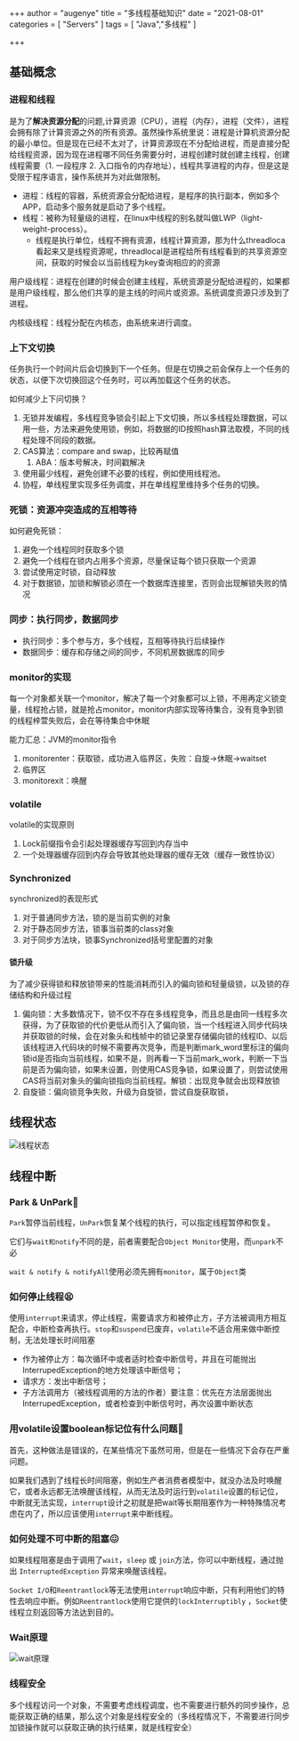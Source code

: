 +++
author = "augenye"
title = "多线程基础知识"
date = "2021-08-01"
categories = [
    "Servers"
]
tags = [
    "Java","多线程"
]

+++
## 基础概念

### 进程和线程

是为了**解决资源分配**的问题,计算资源（CPU），进程（内存），进程（文件），进程会拥有除了计算资源之外的所有资源。虽然操作系统里说：进程是计算机资源分配的最小单位。但是现在已经不太对了，计算资源现在不分配给进程，而是直接分配给线程资源，因为现在进程哪不同任务需要分时，进程创建时就创建主线程，创建线程需要（1. 一段程序 2. 入口指令的内存地址），线程共享进程的内存，但是这是受限于程序语言，操作系统并为对此做限制。

* 进程：线程的容器，系统资源会分配给进程，是程序的执行副本，例如多个APP，启动多个服务就是启动了多个线程。
* 线程：被称为轻量级的进程，在linux中线程的别名就叫做LWP（light-weight-process）。
  * 线程是执行单位，线程不拥有资源，线程计算资源，那为什么threadloca看起来又是线程资源呢，threadlocal是进程给所有线程看到的共享资源空间，获取的时候会以当前线程为key查询相应的的资源

用户级线程：进程在创建的时候会创建主线程，系统资源是分配给进程的，如果都是用户级线程，那么他们共享的是主线的时间片或资源。系统调度资源只涉及到了进程。

内核级线程：线程分配在内核态，由系统来进行调度。

### 上下文切换

任务执行一个时间片后会切换到下一个任务。但是在切换之前会保存上一个任务的状态，以便下次切换回这个任务时，可以再加载这个任务的状态。

如何减少上下问切换？

1. 无锁并发编程，多线程竞争锁会引起上下文切换，所以多线程处理数据，可以用一些，方法来避免使用锁，例如，将数据的ID按照hash算法取模，不同的线程处理不同段的数据。
2. CAS算法：compare  and swap，比较再赋值
   1. ABA：版本号解决，时间戳解决
3. 使用最少线程，避免创建不必要的线程，例如使用线程池。
4. 协程，单线程里实现多任务调度，并在单线程里维持多个任务的切换。

### 死锁：资源冲突造成的互相等待

如何避免死锁：

1. 避免一个线程同时获取多个锁
2. 避免一个线程在锁内占用多个资源，尽量保证每个锁只获取一个资源
3. 尝试使用定时锁，自动释放
4. 对于数据锁，加锁和解锁必须在一个数据库连接里，否则会出现解锁失败的情况

### 同步：执行同步，数据同步

- 执行同步：多个参与方，多个线程，互相等待执行后续操作
- 数据同步：缓存和存储之间的同步，不同机房数据库的同步

###  monitor的实现

每一个对象都关联一个monitor，解决了每一个对象都可以上锁，不用再定义锁变量，线程抢占锁，就是抢占monitor，monitor内部实现等待集合，没有竞争到锁的线程梓萱失败后，会在等待集合中休眠

能力汇总：JVM的monitor指令

1. monitorenter：获取锁，成功进入临界区，失败：自旋->休眠->waitset
2. 临界区
3. monitorexit：唤醒

### volatile

volatile的实现原则

1. Lock前缀指令会引起处理器缓存写回到内存当中
2. 一个处理器缓存回到内存会导致其他处理器的缓存无效（缓存一致性协议）

### Synchronized
synchronized的表现形式
1. 对于普通同步方法，锁的是当前实例的对象
2. 对于静态同步方法，锁事当前类的class对象
3. 对于同步方法块，锁事Synchronized括号里配置的对象
#### 锁升级

为了减少获得锁和释放锁带来的性能消耗而引入的偏向锁和轻量级锁，以及锁的存储结构和升级过程

1. 偏向锁：大多数情况下，锁不仅不存在多线程竞争，而且总是由同一线程多次获得，为了获取锁的代价更低从而引入了偏向锁，当一个线程进入同步代码块并获取锁的时候，会在对象头和栈帧中的锁记录里存储偏向锁的线程ID、以后该线程进入代码块的时候不需要再次竞争，而是判断mark_word里标注的偏向锁id是否指向当前线程，如果不是，则再看一下当前mark_work，判断一下当前是否为偏向锁，如果未设置，则使用CAS竞争锁，如果设置了，则尝试使用CAS将当前对象头的偏向锁指向当前线程。解锁：出现竞争就会出现释放锁
2. 自旋锁：偏向锁竞争失败，升级为自旋锁，尝试自旋获取锁，


## 线程状态

![线程状态](thread-status.png)

## 线程中断

### Park & UnPark🤨

`Park`暂停当前线程，`UnPark`恢复某个线程的执行，可以指定线程暂停和恢复。

它们与`wait和notify`不同的是，前者需要配合`Object Monitor`使用，而`unpark`不必

`wait & notify & notifyAll`使用必须先拥有`monitor`，属于`Object`类

### 如何停止线程😫

使用`interrupt`来请求，停止线程，需要请求方和被停止方，子方法被调用方相互配合，中断检查再执行。`stop`和`suspend`已废弃，`volatile`不适合用来做中断控制，无法处理长时间阻塞

- 作为被停止方：每次循环中或者适时检查中断信号，并且在可能抛出InterrupedException的地方处理该中断信号；
- 请求方：发出中断信号；
-  子方法调用方（被线程调用的方法的作者）要注意：优先在方法层面抛出InterrupedException，或者检查到中断信号时，再次设置中断状态

### 用volatile设置boolean标记位有什么问题🧐

首先，这种做法是错误的，在某些情况下虽然可用，但是在一些情况下会存在严重问题。

如果我们遇到了线程长时间阻塞，例如生产者消费者模型中，就没办法及时唤醒它，或者永远都无法唤醒该线程，从而无法及时运行到`volatile`设置的标记位，中断就无法实现，`interrupt`设计之初就是把wait等长期阻塞作为一种特殊情况考虑在内了，所以应该使用`interrupt`来中断线程。

### 如何处理不可中断的阻塞😖

如果线程阻塞是由于调用了`wait`，`sleep` 或 `join`方法，你可以中断线程，通过抛出 `InterruptedException` 异常来唤醒该线程。

`Socket I/O`和`Reentrantlock`等无法使用`interrupt`响应中断，只有利用他们的特性去响应中断。例如`Reentrantlock`使用它提供的`lockInterruptibly` ，`Socket`使线程立刻返回等方法达到目的。

### Wait原理

![wait原理](wait.png)

### 线程安全

多个线程访问一个对象，不需要考虑线程调度，也不需要进行额外的同步操作，总能获取正确的结果，那么这个对象是线程安全的（多线程情况下，不需要进行同步加锁操作就可以获取正确的执行结果，就是线程安全）

